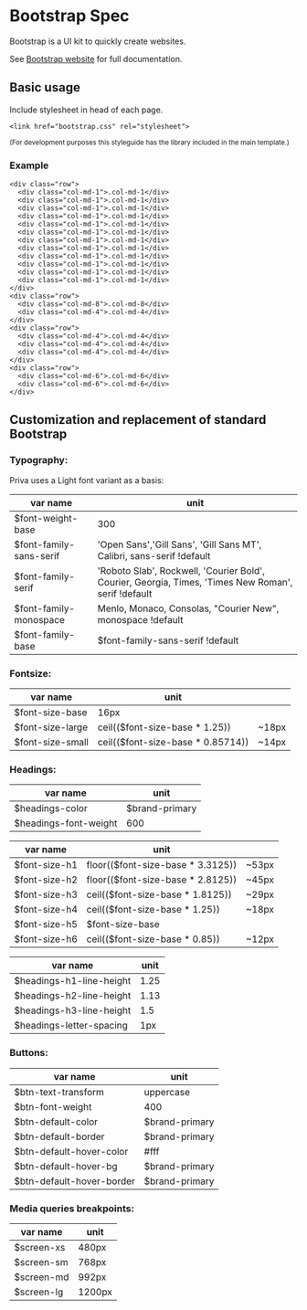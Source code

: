 ﻿# Bootstrap Spec

Bootstrap is a UI kit to quickly create websites.

See [Bootstrap website](http://getbootstrap.com/) for full documentation.

## Basic usage
Include stylesheet in head of each page.
```
<link href="bootstrap.css" rel="stylesheet">
```
<sup>(For development purposes this styleguide has the library included in the main template.)</sup>

### Example
```example
<div class="row">
  <div class="col-md-1">.col-md-1</div>
  <div class="col-md-1">.col-md-1</div>
  <div class="col-md-1">.col-md-1</div>
  <div class="col-md-1">.col-md-1</div>
  <div class="col-md-1">.col-md-1</div>
  <div class="col-md-1">.col-md-1</div>
  <div class="col-md-1">.col-md-1</div>
  <div class="col-md-1">.col-md-1</div>
  <div class="col-md-1">.col-md-1</div>
  <div class="col-md-1">.col-md-1</div>
  <div class="col-md-1">.col-md-1</div>
  <div class="col-md-1">.col-md-1</div>
</div>
<div class="row">
  <div class="col-md-8">.col-md-8</div>
  <div class="col-md-4">.col-md-4</div>
</div>
<div class="row">
  <div class="col-md-4">.col-md-4</div>
  <div class="col-md-4">.col-md-4</div>
  <div class="col-md-4">.col-md-4</div>
</div>
<div class="row">
  <div class="col-md-6">.col-md-6</div>
  <div class="col-md-6">.col-md-6</div>
</div>
```

## Customization and replacement of standard Bootstrap

### Typography:  
Priva uses a Light font variant as a basis:  

|var name|unit|
|---|---|
|$font-weight-base|300|
|$font-family-sans-serif|'Open Sans','Gill Sans', 'Gill Sans MT', Calibri, sans-serif !default|
|$font-family-serif|'Roboto Slab', Rockwell, 'Courier Bold', Courier, Georgia, Times, 'Times New Roman', serif !default|
|$font-family-monospace|Menlo, Monaco, Consolas, "Courier New", monospace !default|
|$font-family-base|$font-family-sans-serif !default|

### Fontsize:  

|var name|unit||
|---|---|---|
|$font-size-base|16px||
|$font-size-large|ceil(($font-size-base * 1.25))|~18px|
|$font-size-small|ceil(($font-size-base * 0.85714))|~14px|

### Headings:  

|var name|unit|
|---|---|
|$headings-color|$brand-primary|
|$headings-font-weight|600|

|var name|unit||
|---|---|---|
|$font-size-h1|floor(($font-size-base * 3.3125))|~53px|
|$font-size-h2|floor(($font-size-base * 2.8125))|~45px|
|$font-size-h3|ceil(($font-size-base * 1.8125))|~29px|
|$font-size-h4|ceil(($font-size-base * 1.25))|~18px|
|$font-size-h5|$font-size-base|
|$font-size-h6|ceil(($font-size-base * 0.85))|~12px|

|var name|unit|
|---|---|
|$headings-h1-line-height|1.25|
|$headings-h2-line-height|1.13|
|$headings-h3-line-height|1.5|
|$headings-letter-spacing|1px|


### Buttons:  

|var name|unit|
|---|---|
|$btn-text-transform|uppercase|
|$btn-font-weight|400|
|$btn-default-color|$brand-primary|
|$btn-default-border|$brand-primary|
|$btn-default-hover-color|#fff|
|$btn-default-hover-bg|$brand-primary|
|$btn-default-hover-border|$brand-primary|

### Media queries breakpoints:  

|var name|unit|
|---|---|
|$screen-xs|480px|
|$screen-sm|768px|
|$screen-md|992px|  
|$screen-lg|1200px|  
